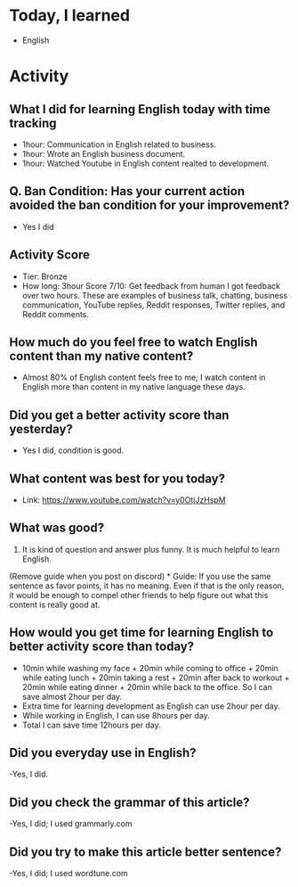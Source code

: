 # Today, I learned 
- English

# Activity
## What I did for learning English today with time tracking
- 1hour: Communication in English related to business.
- 1hour: Wrote an English business document.
- 1hour: Watched Youtube in English content realted to development.

## Q. Ban Condition: Has your current action avoided the ban condition for your improvement?
- Yes I did

## Activity Score
- Tier: Bronze
- How long: 3hour
Score 7/10: Get feedback from human I got feedback over two hours. These are examples of business talk, chatting, business communication, YouTube replies, Reddit responses, Twitter replies, and Reddit comments.

## How much do you feel free to watch English content than my native content?
- Almost 80% of English content feels free to me; I watch content in English more than content in my native language these days.

## Did you get a better activity score than yesterday?
- Yes I did, condition is good.

## What content was best for you today?
- Link: https://www.youtube.com/watch?v=y0OtjJzHspM

## What was good?
1. It is kind of question and answer plus funny. It is much helpful to learn English.

(Remove guide when you post on discord) * Guide:
If you use the same sentence as favor points, it has no meaning. 
Even if that is the only reason, it would be enough to compel other friends to help figure out what this content is really good at.

## How would you get time for learning English to better activity score than today?
- 10min while washing my face + 20min while coming to office + 20min while eating lunch + 20min taking a rest + 20min after back to workout + 20min while eating dinner + 20min while back to the office. So I can save almost 2hour per day.
- Extra time for learning development as English can use 2hour per day.
- While working in English, I can use 8hours per day.
- Total I can save time 12hours per day.

## Did you everyday use in English?
-Yes, I did.

## Did you check the grammar of this article?
-Yes, I did; I used grammarly.com 

## Did you try to make this article better sentence?
-Yes, I did; I used wordtune.com
